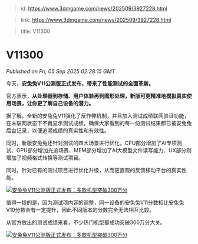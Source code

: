 > id: https://www.3dmgame.com/news/202509/3927228.html

> link: https://www.3dmgame.com/news/202509/3927228.html

> title: V11300

# V11300
_Published on Fri, 05 Sep 2025 02:28:15 GMT_

今天，**安兔兔V11公测版正式发布，带来了性能测试的全面革新。**

官方表示，**从处理器到存储、用户体验再到图形处理，新版可更精准地模拟真实使用场景，让你更了解自己设备的潜力。**

据了解，全新的安兔兔V11强化了反作弊机制，并且加入测试成绩联网验证功能，在未联网状态下不再显示测试成绩，确保大家看到的每一份测试结果都已被安兔兔后台记录，以便追溯成绩的真实性和有效性。

同时，新版安兔兔还针对测试的四大场景进行优化，CPU部分增加了AI专项测试、GPU部分增加光追场景、MEM部分增加了AI大模型文件读写能力、UX部分则增加了视频格式转换等测试项目。

同时，针对已有的测试项目进行优化升级，从而更直观的反馈移动平台的真实性能。

[![安兔兔V11公测版正式发布：多款机型突破300万分](https://img.3dmgame.com/uploads/images/xiaz/20250905/1757039280_345336.jpg)](https://img1.mydrivers.com/img/20250904/fe0c2e6bc62f4a79a2e0c0cc985323d2.jpg)

值得一提的是，因为测试项内容的调整，同一设备的安兔兔V11分数相比安兔兔V10分数会有一定提升，因此不同版本的分数完全无法相互比较。

从官方放出的测试成绩来看，不少热门机型都成功突破300万分大关。

[![安兔兔V11公测版正式发布：多款机型突破300万分](https://img.3dmgame.com/uploads/images/xiaz/20250905/1757039281_931992.png)](https://img1.mydrivers.com/img/20250904/231e68eb11844c9ab0ab86664d3bf36e.png)
